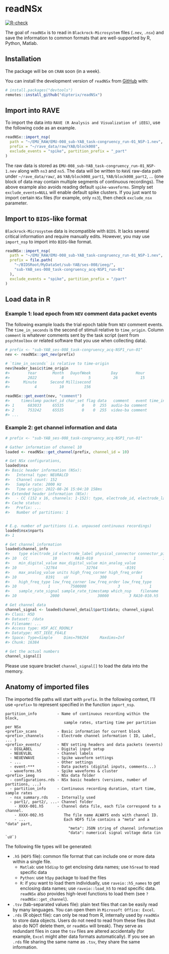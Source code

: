 
# readNSx

<!-- badges: start -->
[![R-check](https://github.com/dipterix/readNSx/actions/workflows/R-CMD-check.yaml/badge.svg)](https://github.com/dipterix/readNSx/actions/workflows/R-CMD-check.yaml)
<!-- badges: end -->

The goal of `readNSx` is to read in `Blackrock-Microsystem` files (`.nev`, `.nsx`) and save the information to common formats that are well-supported by R, Python, Matlab.

## Installation

The package will be on `CRAN` soon (in a week).

You can install the development version of `readNSx` from [GitHub](https://github.com/) with:

``` r
# install.packages("devtools")
remotes::install_github("dipterix/readNSx")
```

## Import into RAVE

To import the data into `RAVE (R Analysis and Visualization of iEEG)`, use the following code as an example.

``` r
readNSx::import_nsp(
  path = "~/EMU_RAW/EMU-008_sub-YAB_task-congruency_run-01_NSP-1.nev", 
  prefix = "~/rave_data/raw/YAB/block008", 
  exclude_events = "spike", partition_prefix = "_part"
)
```

The raw data is stored as `EMU-008_sub-YAB_task-congruency_run-01_NSP-1.nev` along with `ns3` and `ns5`. The data will be written to `RAVE` raw-data path under `~/rave_data/raw/`, as `YAB/block008_part1`, `YAB/block008_part2`, ... (one block of data may contain multiple segments of continuous recordings). The above example also avoids reading default `spike-waveforms`. Simply set `exclude_events=NULL` will enable default spike clusters. If you just want to import certain `NSx` files (for example, only `ns3`), then check `exclude_nsx` parameter.

## Import to `BIDS`-like format

`Blackrock-Microsystem` data is incompatible with `BIDS`. It lacks several critical information and require manually edits. However, you may use `import_nsp` to import into `BIDS`-like format. 

```r
readNSx::import_nsp(
  path = "~/EMU_RAW/EMU-008_sub-YAB_task-congruency_run-01_NSP-1.nev", 
  prefix = file.path(
    "~/BIDSRoot/MyDataSet/sub-YAB/ses-008/ieeg/",
    "sub-YAB_ses-008_task-congruency_acq-NSP1_run-01"
  ), 
  exclude_events = "spike", partition_prefix = "/part"
)
```

## Load data in R

### Example 1: load epoch from `NEV` comment data packet events

The following example loads the trial epoch table from `NEV` comment events. The `time_in_seconds` is the second of stimuli relative to `time_origin`.
Column `comment` is whatever comments sent by the task script (sent from `psychtoolbox` or related software that you use when collecting data).

```r
# prefix <- "sub-YAB_ses-008_task-congruency_acq-NSP1_run-01"
nev <- readNSx::get_nev(prefix)

# `time_in_seconds` is relative to time-origin
nev$header_basic$time_origin
#>        Year       Month   DayofWeek         Day        Hour   
#>        2022           8           5          26          15   
#>      Minute      Second Millisecond 
#>           4          10         156 

readNSx::get_event(nev, "comment")
#>     timestamp packet_id char_set flag data   comment   event time_in_seconds 
#> 1      683033     65535        0    0  255  audio-ba comment        22.76777 
#> 2      753242     65535        0    0  255  video-ba comment        25.10807 
#> ...
```

### Example 2: get channel information and data

```r
# prefix <- "sub-YAB_ses-008_task-congruency_acq-NSP1_run-01"

# Gather information of channel 10
loaded <- readNSx::get_channel(prefix, channel_id = 10)

# Get NSx configurations, 
loaded$nsx
#> Basic header information (NSx):
#>   Internal type: NEURALCD
#>   Channel count: 152
#>   Sample rate: 2000 Hz
#>   Time origin: 2022-08-26 15:04:10 158ms
#> Extended header information (NSx):
#>   - CC (152 x 16, channels: 1-152): type, electrode_id, electrode_label, ...
#> Cache status:
#>   Prefix: ...
#>   Number of partitions: 1


# E.g. number of partitions (i.e. unpaused continuous recordings)
loaded$nsx$nparts
#> 1

# Get channel information
loaded$channel_info
#>    type electrode_id electrode_label physical_connector connector_pin
#> 10   CC           10        RA10-010                  1            10
#>    min_digital_value max_digital_value min_analog_value
#> 10            -32764             32764            -8191
#>    max_analog_value units high_freq_corner high_freq_order
#> 10             8191    uV              300               1
#>    high_freq_type low_freq_corner low_freq_order low_freq_type
#> 10              1         7500000              3             1
#>    sample_rate_signal sample_rate_timestamp which_nsp    filename
#> 10               2000                 30000         3 RA10-010.h5

# Get channel data
channel_signal <- loaded$channel_detail$part1$data; channel_signal
#> Class: H5D
#> Dataset: /data
#> Filename: ...
#> Access type: H5F_ACC_RDONLY
#> Datatype: H5T_IEEE_F64LE
#> Space: Type=Simple     Dims=798264     Maxdims=Inf
#> Chunk: 16384

# Get the actual numbers
channel_signal[]
```

Please use square bracket `channel_signal[]` to load the data into the memory.

## Anatomy of imported files

The imported file paths will start with `prefix`. In the following context, I'll use `<prefix>` to represent specified in the function `import_nsp`.

```
partition_info         - Name of continuous recording within the block, 
                          sample rates, starting time per partition per NSx
<prefix>_scans         - Basic information for current block
<prefix>_channels      - Electrode channel information ( ID, Label, ... )
<prefix>_events/       - NEV setting headers and data packets (events)
  - DIGLABEL           - Digital input setup
  - NEUEVLBL           - Channel labels
  - NEUEVWAVE          - Spike waveform settings
  - ...                - Other settings
  - event-***          - Data packets (digital inputs, comments...)
  - waveforms.h5       - Spike waveforms & cluster
<prefix>_ieeg          - NSx data folder
  - configurations.rds - NSx basic headers (versions, number of partitions, ...)
  - partition_info     - Continuous recording duration, start time, sample rates
  - nsx_summary.rds    - Internally used
  - part1/, part2/, ...- Channel folder
    - XXXX-001.h5      - Channel data file, each file correspond to a channel.
    - XXXX-002.h5         The file name ALWAYS ends with channel ID.
    - ...                 Each HDF5 file contains a "meta" and a "data" part,
                            "meta": JSON string of channel information
                            "data": numerical signal voltage data (in `uV`)
```

The following file types will be generated:

* `.h5` (`HDF5` file): common file format that can include one or more data within a single file. 
  - `Matlab`: use `h5disp` to get enclosing data names; use `h5read` to read specific data
  - `Python`: use `h5py` package to load the files
  - `R`: if you want to load them individually, use `raveio::h5_names` to get enclosing data names; use `raveio::load_h5` to read specific data. `readNSx` also provides high-level functions to load them (see `?readNSx::get_channel`).
* `.tsv` (tab-separated values file): plain text files that can be easily read by many languages. You can open them in `Microsoft Office: Excel`.
* `.rds` (R object file): can only be read from R, internally used by `readNSx` to store data objects. Users do not need to read from these files (but also do NOT delete them, or `readNSx` will break). They serve as redundant files in case the `tsv` files are altered accidentally (for example, `Excel` might alter data formats automatically). If you see an `.rds` file sharing the same name as `.tsv`, they share the same information. 

